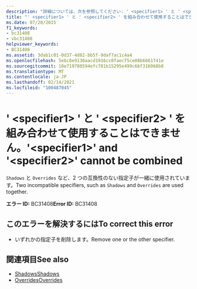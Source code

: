 ```yaml
---
description: "詳細については、次を参照してください: ' <specifier1> ' と ' <specifier2> ' を組み合わせることはできません。"
title: "' <specifier1> ' と ' <specifier2> ' を組み合わせて使用することはできません。"
ms.date: 07/20/2015
f1_keywords:
- bc31408
- vbc31408
helpviewer_keywords:
- BC31408
ms.assetid: 3dab1c01-0d37-4d82-bb5f-9daf7ac1c4a4
ms.openlocfilehash: 5ebc8e9130aacd1916cc0faecf5ce08b6661f41e
ms.sourcegitcommit: 10e719780594efc781b15295e499c66f316068b8
ms.translationtype: MT
ms.contentlocale: ja-JP
ms.lasthandoff: 02/14/2021
ms.locfileid: "100487045"
---
```

# <a name="specifier1-and-specifier2-cannot-be-combined"></a><span data-ttu-id="c1380-103">' \<specifier1> ' と ' \<specifier2> ' を組み合わせて使用することはできません。</span><span class="sxs-lookup"><span data-stu-id="c1380-103">'\<specifier1>' and '\<specifier2>' cannot be combined</span></span>

<span data-ttu-id="c1380-104">`Shadows` と `Overrides` など、2 つの互換性のない指定子が一緒に使用されています。</span><span class="sxs-lookup"><span data-stu-id="c1380-104">Two incompatible specifiers, such as `Shadows` and `Overrides` are used together.</span></span>  
  
 <span data-ttu-id="c1380-105">**エラー ID:** BC31408</span><span class="sxs-lookup"><span data-stu-id="c1380-105">**Error ID:** BC31408</span></span>  
  
## <a name="to-correct-this-error"></a><span data-ttu-id="c1380-106">このエラーを解決するには</span><span class="sxs-lookup"><span data-stu-id="c1380-106">To correct this error</span></span>  
  
- <span data-ttu-id="c1380-107">いずれかの指定子を削除します。</span><span class="sxs-lookup"><span data-stu-id="c1380-107">Remove one or the other specifier.</span></span>  
  
## <a name="see-also"></a><span data-ttu-id="c1380-108">関連項目</span><span class="sxs-lookup"><span data-stu-id="c1380-108">See also</span></span>

- [<span data-ttu-id="c1380-109">Shadows</span><span class="sxs-lookup"><span data-stu-id="c1380-109">Shadows</span></span>](../language-reference/modifiers/shadows.md)
- [<span data-ttu-id="c1380-110">Overrides</span><span class="sxs-lookup"><span data-stu-id="c1380-110">Overrides</span></span>](../language-reference/modifiers/overrides.md)
